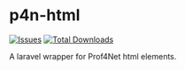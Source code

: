 p4n-html
=======================

[![Issues](https://img.shields.io/github/issues/hoalzein/p4n-html.svg?style=flat-square)](https://img.shields.io/github/issues/hoalzein/p4n-html/open)
[![Total Downloads](https://img.shields.io/github/issues/hoalzein/p4n-html.svg?style=flat-square)](https://packagist.org/packages/hoalzein/p4n-html)

A laravel wrapper for Prof4Net html elements.
